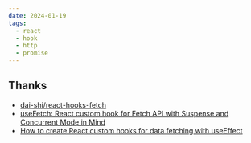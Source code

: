 ```yaml
---
date: 2024-01-19
tags:
  - react
  - hook
  - http
  - promise
---
```




## Thanks

- [dai-shi/react-hooks-fetch](https://github.com/dai-shi/react-hooks-fetch)
- [useFetch: React custom hook for Fetch API with Suspense and Concurrent Mode in Mind](https://blog.axlight.com/posts/usefetch-react-custom-hook-for-fetch-api-with-suspense-and-concurrent-mode-in-mind/)
- [How to create React custom hooks for data fetching with useEffect](https://blog.axlight.com/posts/how-to-create-react-custom-hooks-for-data-fetching-with-useeffect/)

